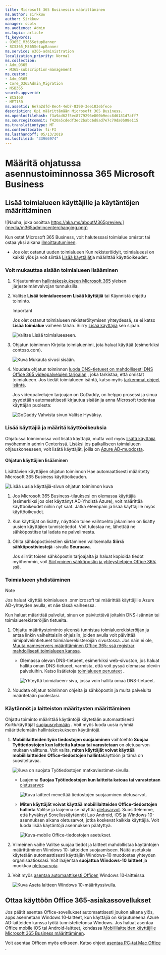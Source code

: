 ```yaml
---
title: Microsoft 365 Businessin määrittäminen
ms.author: sirkkuw
author: Sirkkuw
manager: scotv
ms.audience: Admin
ms.topic: article
f1_keywords:
- O365E_M365SetupBanner
- BCS365_M365SetupBanner
ms.service: o365-administration
localization_priority: Normal
ms.collection:
- Adm_O365
- M365-subscription-management
ms.custom:
- Adm_O365
- Core_O365Admin_Migration
- MSB365
search.appverid:
- BCS160
- MET150
ms.assetid: 6e7a2dfd-8ec4-4eb7-8390-3ee103e5fece
description: Opi määrittämään Microsoft 365 Business.
ms.openlocfilehash: f3a9ad62f5ec8779296e800b9ecc8d6181d7aff7
ms.sourcegitcommit: f420a5cdedf3ec2babc6d8ad7e7c79da0b08e115
ms.translationtype: MT
ms.contentlocale: fi-FI
ms.lasthandoff: 05/13/2019
ms.locfileid: "33966974"
---
```

# <a name="set-up-microsoft-365-business-in-the-setup-wizard"></a>Määritä ohjatussa asennustoiminnossa 365 Microsoft Business

## <a name="add-your-domain-users-and-set-up-policies"></a>Lisää toimialueen käyttäjille ja käytäntöjen määrittäminen

![Nauha, joka osoittaa https://aka.ms/aboutM365preview.](media/m365admincenterchanging.png)

Kun ostat Microsoft 365 Business, voit halutessasi toimialue omistat tai ostaa yksi aikana [ilmoittautuminen](sign-up.md).

- Jos olet ostanut uuden toimialueen Kun rekisteröidyit, toimialueesi on kaikki ylös ja voit siirtää [Lisää käyttäjät](#add-users-and-assign-licenses)ja määrittää käyttöoikeudet.

### <a name="add-your-domain-to-personalize-sign-in"></a>Voit mukauttaa sisään toimialueen lisääminen

1. Kirjautuminen [hallintakeskukseen Microsoft 365](https://admin.microsoft.com) yleisen järjestelmänvalvojan tunnuksilla. 

2. Valitse **Lisää toimialueeseen** **Lisää käyttäjiä** tai Käynnistä ohjattu toiminto.
    > [!IMPORTANT]
    > Jos olet ostanut toimialueen rekisteröitymisen yhteydessä, se ei katso **Lisää toimialue** vaiheen tähän. Siirry [Lisää käyttäjiä](#add-users-and-assign-licenses) sen sijaan.

    ![Valitse Lisää toimialueeseen.](media/addadomainadmincenter.png)
    
3. Ohjatun toiminnon Kirjoita toimialuenimi, jota haluat käyttää (esimerkiksi contoso.com).


    ![Kuva Mukauta sivusi sisään.](media/personalizesignin.png)

    
4. Noudata ohjatun toiminnon [luoda DNS-tietueet on mahdollisesti DNS Office 365 videopalvelujen tarjoajan](https://docs.microsoft.com/office365/admin/get-help-with-domains/create-dns-records-at-any-dns-hosting-provider) , joka tarkistaa, että omistat toimialueen. Jos tiedät toimialueen isäntä, katso myös [tarkemmat ohjeet isäntä](https://docs.microsoft.com/office365/admin/get-help-with-domains/set-up-your-domain-host-specific-instructions).

    Jos videopalvelujen tarjoajan on GoDaddy, on helppo prosessi ja sinua pyydetään automaattisesti kirjautua sisään ja anna Microsoft todentaa käyttäjän puolesta:

    ![GoDaddy Vahvista sivun Valitse Hyväksy.](media/godaddyauth.png)

### <a name="add-users-and-assign-licenses"></a>Lisää käyttäjiä ja määritä käyttöoikeuksia

Ohjatussa toiminnossa voit lisätä käyttäjiä, mutta voit myös [lisätä käyttäjiä myöhemmin](add-users-m365b.md) admin Centerissä. Lisäksi jos paikalliseen toimialueen ohjauskoneeseen, voit lisätä käyttäjät, joilla on [Azure AD-muodosta](https://docs.microsoft.com/azure/active-directory/hybrid/how-to-connect-install-express).

#### <a name="add-users-in-the-wizard"></a>Ohjatun käyttäjien lisääminen

Lisättävien käyttäjien ohjatun toiminnon Hae automaattisesti määritetty Microsoft 365 Business käyttöoikeuden.

![Lisää uusia käyttäjiä-sivun ohjatun toiminnon kuva](media/addnewuserspage.png)

1. Jos Microsoft 365 Business-tilauksesi on olemassa käyttäjiä (esimerkiksi jos olet käyttänyt AD-Yhdistä Azure), voit määrittää käyttöoikeudet niihin nyt saat. Jatka eteenpäin ja lisää käyttäjille myös käyttöoikeudet.

3. Kun käyttäjät on lisätty, näyttöön tulee vaihtoehto jakaminen on lisätty uusien käyttäjien tunnistetiedot. Voit tulostaa ne, lähettää ne sähköpostitse tai ladata ne palvelimesta.

4. Ohita sähköpostiviestien siirtäminen valitsemalla **Siirrä sähköpostiviestejä** -sivulla **Seuraava**. 

    Jos siirrät toisen sähköpostin tarjoajalta ja haluat kopioida tiedot myöhemmin, voit [Siirtyminen sähköpostin ja yhteystietojen Office 365: ssä](https://support.office.com/article/a3e3bddb-582e-4133-8670-e61b9f58627e).


### <a name="connect-your-domain"></a>Toimialueen yhdistäminen

> [!NOTE]
> Jos haluat käyttää toimialueen .onmicrosoft tai määrittää käyttäjille Azure AD-yhteyden avulla, et näe tässä vaiheessa.
  
Kun haluat määrittää palvelut, sinun on päivitettävä joitakin DNS-isännän tai toimialuerekisteröijän tietueita.
  
1. Ohjattu määritystoiminto yleensä tunnistaa toimialuerekisteröijän ja antaa linkin vaiheittaisiin ohjeisiin, joiden avulla voit päivittää nimipalvelintietueet toimialuerekisteröijän sivustossa. Jos näin ei ole, [Muuta nameservers määrittäminen Office 365: ssä registrar mahdollisesti toimialueen kanssa](https://support.office.com/article/a8b487a9-2a45-4581-9dc4-5d28a47010a2). 

    - Olemassa olevan DNS-tietueet, esimerkiksi web-sivuston, jos haluat hallita oman DNS-tietueet, varmista, että voit pysyä olemassa oleviin palveluihin. Katso lisätietoja [toimialueen perusteet](https://docs.microsoft.com/office365/admin/get-help-with-domains/dns-basics) .

        ![Yhteyttä toimialueen-sivu, jossa voin hallita omaa DNS-tietueet.](media/connectyourdomainpage.png)

2. Noudata ohjatun toiminnon ohjeita ja sähköpostin ja muita palveluita määritetään puolestasi.

### <a name="set-up-security-policies-and-device-configurations"></a>Käytännöt ja laitteiston määritysten määrittäminen 

Ohjattu toiminto määrittää käytäntöjä käytetään automaattisesti *Kaikki*käyttäjät [suojausryhmään](https://docs.microsoft.com/office365/admin/create-groups/compare-groups#security-groups) . Voit myös luoda uusia ryhmiä määrittelemään hallintakeskukseen käytäntöjä.

1. **Mobiililaitteiden työn tiedostojen suojaaminen** vaihtoehto **Suojaa Työtiedostojen kun laitteita katoaa tai varastetaan** on oletusarvon mukaan valittuna. Voit valita, **miten käyttäjät voivat käyttää mobiililaitteiden Office-tiedostojen hallinta**käyttöön ja tämä on suositeltavaa.

    ![Kuva on suojata Työtiedostojen matkaviestimet-sivulla.](media/protectworkfilesondevices.png)

     - Laajenna **Suojaa Työtiedostojen kun laitteita katoaa tai varastetaan** [oletusarvot](protect-work-files-on-lost-or-stolen-device.md):

        ![Kuva laitteet menettää tiedostojen suojaaminen oletusarvot.](media/protectworkfilesondevicesdefault.png)

    - **Miten käyttäjät voivat käyttää mobiililaitteiden Office-tiedostojen hallinta** Valitse ja laajenna se näyttää [oletusarvot](manage-user-access-on-mobile-devices.md). Suosittelemme, että hyväksyt Sovelluskäytännöt Luo Android, iOS ja Windows 10-asennuksen aikana oletusarvot, jotka koskevat kaikkia käyttäjiä. Voit luoda lisää käytäntöjä asennuksen päätyttyä.

        ![Kuva-mobile Office-tiedostojen asetukset.](media/useraccessonmobile.png)

2. Viimeinen vaihe Valitse suojaa tiedot ja laitteet mahdollistaa käytäntöjen määrittäminen Windows 10-laitteiden suojaamiseen. Näitä asetuksia käytetään automaattisesti käyttäjän Windows-10 muodostaa yhteyden organisaatiossasi. Voit laajentaa **suojattua Windows-10 laitteet** ja muokkaa [oletusarvoja](secure-windows-10-devices.md).
3. Voit myös [asentaa automaattisesti Officen](install-office-on-windows-10-during-setup.md) Windows 10-laitteissa.

    ![Kuva Aseta laitteen Windows 10-määrityssivulla.](media/setwin10config.png)



## <a name="deploy-office-365-client-apps"></a>Ottaa käyttöön Office 365-asiakassovellukset

Jos päätit asentaa Office-sovellukset automaattisesti joukon aikana ylös, apps asennetaan Windows 10-laitteet, kun käyttäjiä on kirjautuneena Azure AD laitteiden kanssa työtä tunnistetietonsa Windows.
Jos haluat asentaa Office mobile iOS tai Android-laitteet, kohdassa [Mobiililaitteiden käyttäjille Microsoft 365 Business määrittäminen](set-up-mobile-devices.md).

Voit asentaa Officen myös erikseen. Katso ohjeet [asentaa PC-tai Mac Office](https://support.office.com/article/4414eaaf-0478-48be-9c42-23adc471665) .

